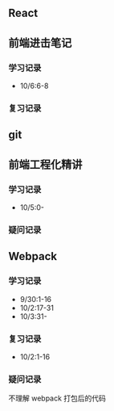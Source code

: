 ## React

## 前端进击笔记

### 学习记录

- 10/6:6-8

### 复习记录

## git

## 前端工程化精讲

### 学习记录

- 10/5:0-

### 疑问记录

## Webpack

### 学习记录

- 9/30:1-16
- 10/2:17-31
- 10/3:31-

### 复习记录

- 10/2:1-16

### 疑问记录

不理解 webpack 打包后的代码
